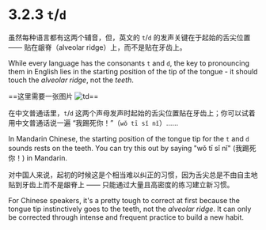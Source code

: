 # 3.2.3 `t`/`d`

虽然每种语言都有这两个辅音，但，英文的 `t`/`d` 的发声关键在于起始的舌尖位置 —— 贴在龈脊（alveolar ridge）上，而不是贴在牙齿上。

While every language has the consonants `t` and `d`, the key to pronouncing them in English lies in the starting position of the tip of the tongue - it should touch the *alveolar ridge*, not the *teeth*.

==这里需要一张图片 ![td]()==

在中文普通话里，`t`/`d` 这两个声母发声时起始的舌尖位置贴在牙齿上；你可以试着用中文普通话说一遍 “我踢死你！”（`wǒ tī sǐ nǐ`）……

In Mandarin Chinese, the starting position of the tongue tip for the `t` and `d` sounds rests on the teeth. You can try this out by saying "wǒ tī sǐ nǐ" (我踢死你！) in Mandarin.

对中国人来说，起初的时候这是个相当难以纠正的习惯，因为舌尖总是不由自主地贴到牙齿上而不是龈脊上 —— 只能通过大量且高密度的练习建立新习惯。

For Chinese speakers, it's a pretty tough to correct at first because the tongue tip instinctively goes to the teeth, not the *alveolar ridge*. It can only be corrected through intense and frequent practice to build a new habit.
